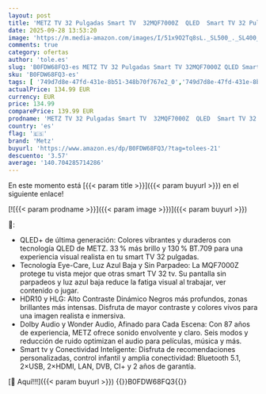 ```yaml
---
layout: post
title: 'METZ TV 32 Pulgadas Smart TV  32MQF7000Z  QLED  Smart TV 32 Pulgadas  HDR10  Dolby Audio  Bluetooth 5.1  Negro  DVB-T/T2/S/S2/C ATV  Ci+  2025'
date: 2025-09-28 13:53:20
image: 'https://m.media-amazon.com/images/I/51x9O2Tq8sL._SL500_._SL400_.jpg'
comments: true
category: ofertas
author: 'tole.es'
slug: 'B0FDW68FQ3-es METZ TV 32 Pulgadas Smart TV 32MQF7000Z QLED Smart TV 32...'
sku: 'B0FDW68FQ3-es'
tags: [ '749d7d8e-47fd-431e-8b51-348b70f767e2_0','749d7d8e-47fd-431e-8b51-348b70f767e2_6901','Arborist Merchandising Root','Electrónica','Self Service','Special Features Stores','TV, vídeo y home cinema','Televisores','Top Brands Tech Selection','Top Brands Tech TVs','metz','smart','tv','🇪🇸', ]
actualPrice: 134.99 EUR
currency: EUR
price: 134.99
comparePrice: 139.99 EUR
prodname: 'METZ TV 32 Pulgadas Smart TV  32MQF7000Z  QLED  Smart TV 32 Pulgadas  HDR10  Dolby Audio  Bluetooth 5.1  Negro  DVB-T/T2/S/S2/C ATV  Ci+  2025'
country: 'es'
flag: '🇪🇸'
brand: 'Metz'
buyurl: 'https://www.amazon.es/dp/B0FDW68FQ3/?tag=tolees-21'
descuento: '3.57'
average: '140.704285714286'
---
```


En este momento está [{{< param title >}}]({{< param buyurl >}}) en el siguiente enlace!

[![{{< param prodname >}}]({{< param image >}})]({{< param buyurl >}})

🔎:

- QLED+ de última generación: Colores vibrantes y duraderos con tecnología QLED de METZ. 33 % más brillo y 130 % BT.709 para una experiencia visual realista en tu smart TV 32 pulgadas.
- Tecnología Eye-Care, Luz Azul Baja y Sin Parpadeo: La MQF7000Z protege tu vista mejor que otras smart TV 32 tv. Su pantalla sin parpadeos y luz azul baja reduce la fatiga visual al trabajar, ver contenido o jugar.
- HDR10 y HLG: Alto Contraste Dinámico Negros más profundos, zonas brillantes más intensas. Disfruta de mayor contraste y colores vivos para una imagen realista e inmersiva.
- Dolby Audio y Wonder Audio, Afinado para Cada Escena: Con 87 años de experiencia, METZ ofrece sonido envolvente y claro. Seis modos y reducción de ruido optimizan el audio para películas, música y más.
- Smart tv y Conectividad Inteligente: Disfruta de recomendaciones personalizadas, control infantil y amplia conectividad: Bluetooth 5.1, 2×USB, 2×HDMI, LAN, DVB, CI+ y 2 años de garantía.

[🛒 Aquí!!!]({{< param buyurl >}})
{{<world>}}B0FDW68FQ3{{</world>}}

